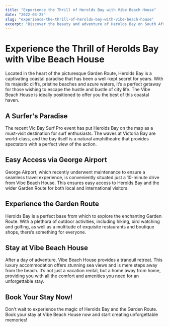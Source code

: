 ```yaml
---
title: "Experience the Thrill of Herolds Bay with Vibe Beach House"
date: "2022-03-25"
slug: "experience-the-thrill-of-herolds-bay-with-vibe-beach-house"
excerpt: "Discover the beauty and adventure of Herolds Bay on South Africa's Garden Route. With world-class surfing, easy accessibility, and the comfort of Vibe Beach House, your unforgettable vacation awaits."
---
```


# Experience the Thrill of Herolds Bay with Vibe Beach House

Located in the heart of the picturesque Garden Route, Herolds Bay is a captivating coastal paradise that has been a well-kept secret for years. With its majestic cliffs, pristine beaches and azure waters, it’s a perfect getaway for those wishing to escape the hustle and bustle of city life. The Vibe Beach House is ideally positioned to offer you the best of this coastal haven.

## A Surfer's Paradise

The recent Vic Bay Surf Pro event has put Herolds Bay on the map as a must-visit destination for surf enthusiasts. The waves at Victoria Bay are world-class, and the bay itself is a natural amphitheatre that provides spectators with a perfect view of the action.

## Easy Access via George Airport

George Airport, which recently underwent maintenance to ensure a seamless travel experience, is conveniently situated just a 10-minute drive from Vibe Beach House. This ensures easy access to Herolds Bay and the wider Garden Route for both local and international visitors.

## Experience the Garden Route

Herolds Bay is a perfect base from which to explore the enchanting Garden Route. With a plethora of outdoor activities, including hiking, bird watching and golfing, as well as a multitude of exquisite restaurants and boutique shops, there’s something for everyone.

## Stay at Vibe Beach House

After a day of adventure, Vibe Beach House provides a tranquil retreat. This luxury accommodation offers stunning sea views and is mere steps away from the beach. It’s not just a vacation rental, but a home away from home, providing you with all the comfort and amenities you need for an unforgettable stay.

## Book Your Stay Now!

Don't wait to experience the magic of Herolds Bay and the Garden Route. Book your stay at Vibe Beach House now and start creating unforgettable memories!
